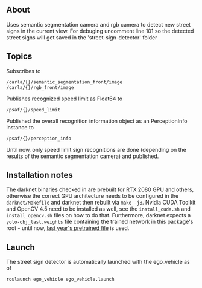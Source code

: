 ## About

Uses semantic segmentation camera and rgb camera to detect new street signs in the current view.
For debuging uncomment line 101 so the detected street signs will get saved in the 'street-sign-detector' folder

## Topics

Subscribes to
```
/carla/{}/semantic_segmentation_front/image
/carla/{}/rgb_front/image
```

Publishes recognized speed limit as Float64 to
```
/psaf/{}/speed_limit
```

Published the overall recognition information object as an PerceptionInfo instance to
```
/psaf/{}/perception_info
```

Until now, only speed limit sign recognitions are done (depending on the results of the semantic segmentation camera) and published.

## Installation notes

The darknet binaries checked in are prebuilt for RTX 2080 GPU and others, otherwise the correct GPU architecture needs to be configured in the `darknet/Makefile` and darknet then rebuilt via `make -j8`. Nvidia CUDA Toolkit and OpenCV 4.5 need to be installed as well, see the `install_cuda.sh` and `install_opencv.sh` files on how to do that.
Furthermore, darknet expects a `yolo-obj_last.weights` file containing the trained network in this package's root - until now, [last year's pretrained file](https://git.rz.uni-augsburg.de/luttkule/carla-praktikum-ws2019/-/blob/master/carla_object_recognition/yolo-obj_last.weights) is used.


## Launch

The street sign detector is automatically launched with the ego_vehicle as of
```
roslaunch ego_vehicle ego_vehicle.launch
```
